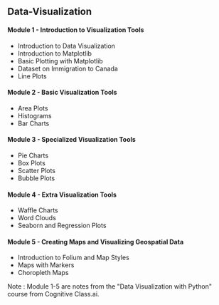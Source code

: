 ## Data-Visualization

#### Module 1 - Introduction to Visualization Tools
- Introduction to Data Visualization
- Introduction to Matplotlib
- Basic Plotting with Matplotlib
- Dataset on Immigration to Canada
- Line Plots

#### Module 2 - Basic Visualization Tools
- Area Plots
- Histograms
- Bar Charts

#### Module 3 - Specialized Visualization Tools
- Pie Charts
- Box Plots
- Scatter Plots
- Bubble Plots

#### Module 4 - Extra Visualization Tools
- Waffle Charts
- Word Clouds
- Seaborn and Regression Plots

#### Module 5 - Creating Maps and Visualizing Geospatial Data
- Introduction to Folium and Map Styles
- Maps with Markers 
- Choropleth Maps

Note : Module 1-5 are notes from the "Data Visualization with Python" course from Cognitive Class.ai.



